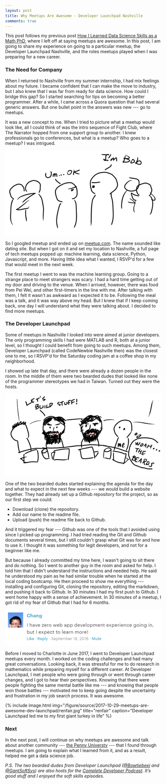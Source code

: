 ```yaml
---
layout: post
title: Why Meetups Are Awesome - Developer Launchpad Nashville
comments: true
---
```


This post follows my previous post [How I Learned Data Science Skills as a Math PhD](https://changhsinlee.github.io/learning-skills-for-data-science/), where I left off at saying meetups are awesome. In this post, I am going to share my experience on going to a particular meetup, the Developer Launchpad Nashville, and the roles meetups played when I was preparing for a new career.

### The Need for Company
When I returned to Nashville from my summer internship, I had mix feelings about my future. I became confident that I can make the move to industry, but I also knew that I was far from ready for data science. How could I bridge this gap? So I started searching for tips on becoming a better programmer. After a while, I came across a Quora question that had several generic answers. But one bullet point in the answers was new --- go to meetups.

It was a new concept to me. When I tried to picture what a meetup would look like, all I could think of was the intro sequence of Fight Club, where The Narrator hopped from one support group to another. I knew professionals go to conferences, but what is a meetup? Who goes to a meetup? I was intrigued.

![](/figure/source/2017-10-29-meetups-are-awesome-dev-launchpad/fight-club.png)

So I googled meetup and ended up on [meetup.com](meetup.com). The name sounded like dating site. But when I got on it and set my location to Nashville, a full page of tech meetups popped up: machine learning, data science, Python, Javascript, and more. Having little idea what I wanted, I RSVP'd for a few that would meet in the next week.

The first meetup I went to was the machine learning group. Going to a strange place to meet strangers was scary. I had a hard time getting out of my door and driving to the venue. When I arrived, however, there was food from Pei Wei, and other first-timers in the line with me. After talking with them, I felt it wasn't as awkward as I expected it to be. Following the meal was a talk, and it was way above my head. But I knew that if I keep coming back, one day I will understand what they were talking about. I decided to find more meetups.

### The Developer Launchpad
Some of meetups in Nashville I looked into were aimed at junior developers. The only programming skills I had were MATLAB and R, both at a junior level, so I thought I could benefit from going to such meetups. Among them, Developer Launchpad (called CodeNewbie Nashville then) was the closest one to me, so I RSVP'd for the Saturday coding jam at a coffee shop in my neighborhood.

I showed up late that day, and there were already a dozen people in the room. In the middle of them were two bearded dudes that looked like none of the programmer stereotypes we had in Taiwan. Turned out they were the hosts.

![](/figure/source/2017-10-29-meetups-are-awesome-dev-launchpad/dev-launchpad.png)

One of the two bearded dudes started explaining the agenda for the day and what to expect in the next few weeks --- we would build a website together. They had already set up a Github repository for the project, so as our first step we could:

* Download (clone) the repository.
* Add our name to the readme file.
* Upload (push) the readme file back to Github.

And it triggered my fear --- Github was one of the tools that I avoided using since I picked up programming. I had tried reading the Git and Github documents several times, but I still couldn't grasp what Git was for and how to use it. I thought it was something for legit developers, and not for a beginner like me.

But because I already committed my time here, I wasn't going to sit there and do nothing. So I went to another guy in the room and asked for help. I told him that I didn't understand the instructions and needed help. He said he understood my pain as he had similar trouble when he started at the local coding bootcamp. He then proceed to show me everything --- installing and configuring Git, cloning the repository, editing the markdown, and pushing it back to Github. In 30 minutes I had my first push to Github. I went home happy with a sense of achievement. In 30 minutes of a meetup, I got rid of my fear of Github that I had for 6 months.

![](/figure/source/2017-10-29-meetups-are-awesome-dev-launchpad/comment.png)

Before I moved to Charlotte in June 2017, I went to Developer Launchpad meetups every month. I worked on the coding challenges and had many great conversations. Looking back, it was stressful for me to do research in mathematics while preparing myself for a different career. At Developer Launchpad, I met people who were going through or went through career changes, and I got to hear their perspectives. Knowing that there were people fighting the same mental battle like me --- and knowing that people won those battles --- motivated me to keep going despite the uncertainty and frustration in my job search process. It was awesome.

{% include image.html
            img="/figure/source/2017-10-29-meetups-are-awesome-dev-launchpad/renfair.jpg"
            title="renfair"
            caption="Developer Launchpad led me to my first giant turkey in life" %}

### Next

In the next post, I will continue on why meetups are awesome and talk about another community --- [the Penny Universty](http://www.pennyuniversity.org) --- that I found through meetups. I am going to explain what I learned from it, and as a result, helped me get a data science job.

*P.S. The two bearded dudes from Developer Launchpad ([@Bowtiebeej](https://twitter.com/BowtieBeej) and [@GantSoftSys](https://twitter.com/GantSoftSys)) are also hosts for the [Complete Developer Podcast](http://completedeveloperpodcast.com/). It’s good stuff and I enjoyed the soft skills episodes.*
